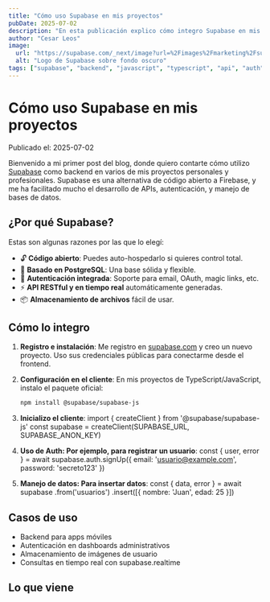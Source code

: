 ```yaml
---
title: "Cómo uso Supabase en mis proyectos"
pubDate: 2025-07-02
description: "En esta publicación explico cómo integro Supabase en mis proyectos como alternativa moderna a Firebase."
author: "Cesar Leos"
image:
  url: "https://supabase.com/_next/image?url=%2Fimages%2Fmarketing%2Fsupabase-og-image.png&w=1200&q=75"
  alt: "Logo de Supabase sobre fondo oscuro"
tags: ["supabase", "backend", "javascript", "typescript", "api", "auth"]
---
```


# Cómo uso Supabase en mis proyectos

Publicado el: 2025-07-02

Bienvenido a mi primer post del blog, donde quiero contarte cómo utilizo [Supabase](https://supabase.com) como backend en varios de mis proyectos personales y profesionales. Supabase es una alternativa de código abierto a Firebase, y me ha facilitado mucho el desarrollo de APIs, autenticación, y manejo de bases de datos.

## ¿Por qué Supabase?

Estas son algunas razones por las que lo elegí:

- 🔓 **Código abierto**: Puedes auto-hospedarlo si quieres control total.
- 🧠 **Basado en PostgreSQL**: Una base sólida y flexible.
- 🔐 **Autenticación integrada**: Soporte para email, OAuth, magic links, etc.
- ⚡ **API RESTful y en tiempo real** automáticamente generadas.
- 📦 **Almacenamiento de archivos** fácil de usar.

## Cómo lo integro

1. **Registro e instalación**: Me registro en [supabase.com](https://supabase.com) y creo un nuevo proyecto. Uso sus credenciales públicas para conectarme desde el frontend.

2. **Configuración en el cliente**: En mis proyectos de TypeScript/JavaScript, instalo el paquete oficial:
   ```bash
   npm install @supabase/supabase-js

3. **Inicializo el cliente**: 
    import { createClient } from '@supabase/supabase-js'
    const supabase = createClient(SUPABASE_URL, SUPABASE_ANON_KEY)

4. **Uso de Auth: Por ejemplo, para registrar un usuario**:
    const { user, error } = await supabase.auth.signUp({
  email: 'usuario@example.com',
  password: 'secreto123'
})

5. **Manejo de datos: Para insertar datos**:
    const { data, error } = await supabase
  .from('usuarios')
  .insert([{ nombre: 'Juan', edad: 25 }])

## Casos de uso

- Backend para apps móviles
- Autenticación en dashboards administrativos
- Almacenamiento de imágenes de usuario
- Consultas en tiempo real con supabase.realtime

## Lo que viene